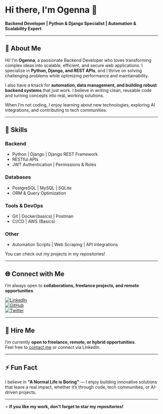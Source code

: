 # Hi there, I'm Ogenna 👋
**Backend Developer | Python & Django Specialist | Automation & Scalability Expert**

---

## 🚀 About Me
Hi! I’m **Ogenna**, a passionate Backend Developer who loves transforming complex ideas into scalable, efficient, and secure web applications. I specialize in **Python, Django, and REST APIs**, and I thrive on solving challenging problems while optimizing performance and maintainability.

I also have a knack for **automation, data management, and building robust backend systems** that just work. I believe in writing clean, reusable code and turning concepts into real, working solutions.

When I’m not coding, I enjoy learning about new technologies, exploring AI integrations, and contributing to tech communities.

---

## 💼 Skills

### Backend
- Python | Django | Django REST Framework  
-  RESTful APIs  
- JWT Authentication | Permissions & Roles  

### Databases
- PostgreSQL | MySQL | SQLite  
- ORM & Query Optimization  

### Tools & DevOps
- Git | Docker(basics) | Postman 
- CI/CD | AWS (Basics)  

### Other
- Automation Scripts | Web Scraping | API Integrations  
 

You can check out my projects in my repositories!  

---

## 🌐 Connect with Me
I’m always open to **collaborations, freelance projects, and remote opportunities**.

[![LinkedIn](https://img.shields.io/badge/LinkedIn-Ogenna-blue?logo=linkedin&logoColor=white)](https://linkedin.com/in/ogennaisrael)  
[![GitHub](https://img.shields.io/badge/GitHub-Ogenna-black?logo=github&logoColor=white)](https://github.com/ogennaisrael01/ogennaisrael01)  
[![Twitter](https://img.shields.io/badge/Twitter-@yourhandle-1DA1F2?logo=twitter&logoColor=white)](https://x.com/Ogenna01)

---

## 📩 Hire Me
I’m currently **open to freelance, remote, or hybrid opportunities**.  
Feel free to [contact me](mailto:ogennaisrael@gmail.com) or connect via LinkedIn.  

---

## ⚡ Fun Fact
I believe in **"A Normal Life is Boring"** — I enjoy building innovative solutions that leave a real impact, whether it’s through code, tech communities, or AI-driven projects.

---

⭐ **If you like my work, don’t forget to star my repositories!**
